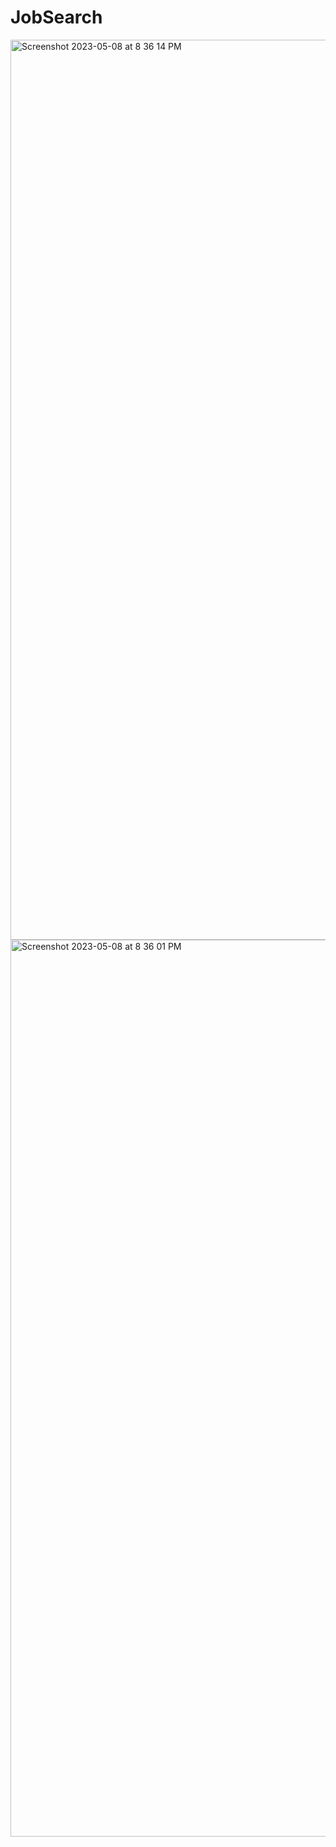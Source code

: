 # JobSearch



<img width="1440" alt="Screenshot 2023-05-08 at 8 36 14 PM" src="https://user-images.githubusercontent.com/67440795/236987529-c5270a30-5e03-42f4-9d43-b9c04addcf43.png">
<img width="1435" alt="Screenshot 2023-05-08 at 8 36 01 PM" src="https://user-images.githubusercontent.com/67440795/236987535-c364068c-c740-4f2a-ad0a-1d91df970356.png">
